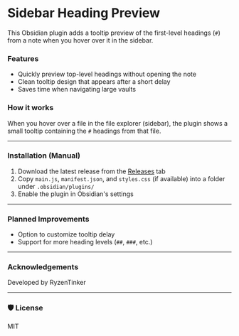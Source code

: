 # Sidebar Heading Preview

This Obsidian plugin adds a tooltip preview of the first-level headings (`#`) from a note when you hover over it in the sidebar.

### Features

- Quickly preview top-level headings without opening the note
- Clean tooltip design that appears after a short delay
- Saves time when navigating large vaults

### How it works

When you hover over a file in the file explorer (sidebar), the plugin shows a small tooltip containing the `#` headings from that file.

---

### Installation (Manual)

1. Download the latest release from the [Releases](https://github.com/RyzenTinker/sidebar-heading-preview/releases) tab
2. Copy `main.js`, `manifest.json`, and `styles.css` (if available) into a folder under `.obsidian/plugins/`
3. Enable the plugin in Obsidian's settings

---

### Planned Improvements

- Option to customize tooltip delay
- Support for more heading levels (`##`, `###`, etc.)

---

### Acknowledgements

Developed by RyzenTinker

---

### 🛡 License

MIT

